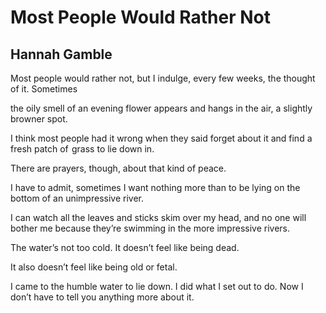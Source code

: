 # Most People Would Rather Not
## Hannah Gamble
Most people would rather not,
but I indulge, every few weeks,
the thought of it. Sometimes

the oily smell of an evening flower appears
and hangs in the air, a slightly browner spot.

I think most people had it wrong when they said
forget about it and find a fresh patch
of  grass to lie down in.

There are prayers, though,
about that kind of peace.

I have to admit, sometimes
I want nothing more than to be lying on the bottom
of an unimpressive river.

I can watch all the leaves and sticks skim over my head,
and no one will bother me
because they’re swimming
in the more impressive rivers.

The water’s not too cold. It doesn’t feel
like being dead.

It also doesn’t feel like being old
or fetal.

I came to the humble water to lie down.
I did what I set out to do.
Now I don’t have to tell you
anything more about it.